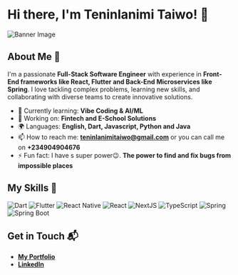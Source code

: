 # Hi there, I'm Teninlanimi Taiwo! 👋

![Banner Image](https://github.com/user-attachments/assets/6218bcff-c673-4718-bd60-0fcd538e50ec)

## About Me 🚀

I'm a passionate **Full-Stack Software Engineer** with experience in **Front-End frameworks like React, Flutter and Back-End Microservices like Spring**.
I love tackling complex problems, learning new skills, and collaborating with diverse teams to create innovative solutions.

- 🌱 Currently learning: **Vibe Coding & AI/ML**
- 🔭 Working on: **Fintech and E-School Solutions**
- 🌍 Languages: **English, Dart, Javascript, Python and Java**
- 📫 How to reach me: **teninlanimitaiwo@gmail.com** or you can call me on **+234904904676**
- ⚡ Fun fact: I have s super power😉. **The power to find and fix bugs from impossible places**

## My Skills 🧠

![Dart](https://img.shields.io/badge/Dart-0175C2?style=for-the-badge&logo=dart&logoColor=white)
![Flutter](https://img.shields.io/badge/Flutter-02569B?style=for-the-badge&logo=flutter&logoColor=white)
![React Native](https://img.shields.io/badge/React_Native-20232A?style=for-the-badge&logo=react&logoColor=61DAFB)
![React](https://img.shields.io/badge/React-20232A?style=for-the-badge&logo=react&logoColor=61DAFB)
![NextJS](https://img.shields.io/badge/next%20js-000000?style=for-the-badge&logo=nextdotjs&logoColor=white)
![TypeScript](https://img.shields.io/badge/TypeScript-007ACC?style=for-the-badge&logo=typescript&logoColor=white)
![Spring](https://img.shields.io/badge/Spring-6DB33F?style=for-the-badge&logo=spring&logoColor=white)
![Spring Boot](https://img.shields.io/badge/Spring_Boot-6DB33F?style=for-the-badge&logo=spring-boot&logoColor=white)

## Get in Touch 📬

- **[My Portfolio](https://portfolio-iota-five-69.vercel.app)**
- **[LinkedIn](https://www.linkedin.com/in/teninlanimi-taiwo)**


